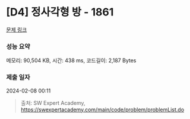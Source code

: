 # [D4] 정사각형 방 - 1861 

[문제 링크](https://swexpertacademy.com/main/code/problem/problemDetail.do?contestProbId=AV5LtJYKDzsDFAXc) 

### 성능 요약

메모리: 90,504 KB, 시간: 438 ms, 코드길이: 2,187 Bytes

### 제출 일자

2024-02-08 00:11



> 출처: SW Expert Academy, https://swexpertacademy.com/main/code/problem/problemList.do
